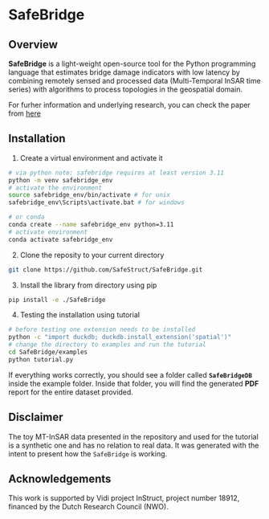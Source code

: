 # SafeBridge

## Overview

**SafeBridge** is a light-weight open-source tool for the Python programming language that estimates bridge damage indicators with low latency by combining remotely sensed and processed data (Multi-Temporal InSAR time series) with algorithms to process topologies in the geospatial domain.

For furher information and underlying research, you can check the paper from [here](https://doi.org/10.58286/29731)

## Installation

1. Create a virtual environment and activate it

```bash
# via python note: safebridge requires at least version 3.11
python -m venv safebridge_env
# activate the environment
source safebridge_env/bin/activate # for unix
safebridge_env\Scripts\activate.bat # for windows

# or conda
conda create --name safebridge_env python=3.11
# activate environment
conda activate safebridge_env
```

2. Clone the reposity to your current directory

```bash
git clone https://github.com/SafeStruct/SafeBridge.git
```

3. Install the library from directory using pip

```bash
pip install -e ./SafeBridge
```

4. Testing the installation using tutorial

```bash
# before testing one extension needs to be installed
python -c "import duckdb; duckdb.install_extension('spatial')"
# change the directory to examples and run the tutorial
cd SafeBridge/examples
python tutorial.py
```

If everything works correctly, you should see a folder called **`SafeBridgeDB`** inside the example folder. Inside that folder, you will find the generated **PDF** report for the entire dataset provided.

## Disclaimer

The toy MT-InSAR data presented in the repository and used for the tutorial is a synthetic one and has no relation to real data. It was generated with the intent to present how the `SafeBridge` is working.

## Acknowledgements

This work is supported by Vidi project InStruct, project number 18912, financed by the Dutch Research Council (NWO).
